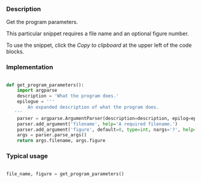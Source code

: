 ### Description

Get the program parameters.

This particular snippet requires a file name and an optional figure number.

To use the snippet, click the *Copy to clipboard* at the upper left of the code blocks.

### Implementation

``` python

def get_program_parameters():
    import argparse
    description = 'What the program does.'
    epilogue = '''
        An expanded description of what the program does.
   '''
    parser = argparse.ArgumentParser(description=description, epilog=epilogue)
    parser.add_argument('filename', help='A required filename.')
    parser.add_argument('figure', default=0, type=int, nargs='?', help='An optional figure number.')
    args = parser.parse_args()
    return args.filename, args.figure


```

### Typical usage

``` python

file_name, figure = get_program_parameters()

```